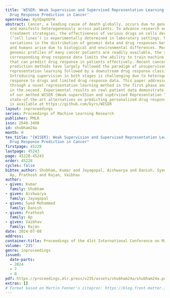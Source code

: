 ```yaml
---
title: 'WISER: Weak Supervision and Supervised Representation Learning to Improve
  Drug Response Prediction in Cancer'
openreview: 8ySQaphUYH
abstract: Cancer, a leading cause of death globally, occurs due to genomic changes
  and manifests heterogeneously across patients. To advance research on personalized
  treatment strategies, the effectiveness of various drugs on cells derived from cancers
  (’cell lines’) is experimentally determined in laboratory settings. Nevertheless,
  variations in the distribution of genomic data and drug responses between cell lines
  and humans arise due to biological and environmental differences. Moreover, while
  genomic profiles of many cancer patients are readily available, the scarcity of
  corresponding drug response data limits the ability to train machine learning models
  that can predict drug response in patients effectively. Recent cancer drug response
  prediction methods have largely followed the paradigm of unsupervised domain-invariant
  representation learning followed by a downstream drug response classification step.
  Introducing supervision in both stages is challenging due to heterogeneous patient
  response to drugs and limited drug response data. This paper addresses these challenges
  through a novel representation learning method in the first phase and weak supervision
  in the second. Experimental results on real patient data demonstrate the efficacy
  of our method WISER (Weak supervISion and supErvised Representation learning) over
  state-of-the-art alternatives on predicting personalized drug response. Our implementation
  is available at https://github.com/kyrs/WISER
layout: inproceedings
series: Proceedings of Machine Learning Research
publisher: PMLR
issn: 2640-3498
id: shubham24a
month: 0
tex_title: "{WISER}: Weak Supervision and Supervised Representation Learning to Improve
  Drug Response Prediction in Cancer"
firstpage: 45228
lastpage: 45243
page: 45228-45243
order: 45228
cycles: false
bibtex_author: Shubham, Kumar and Jayagopal, Aishwarya and Danish, Syed Mohammed and
  Ap, Prathosh and Rajan, Vaibhav
author:
- given: Kumar
  family: Shubham
- given: Aishwarya
  family: Jayagopal
- given: Syed Mohammed
  family: Danish
- given: Prathosh
  family: Ap
- given: Vaibhav
  family: Rajan
date: 2024-07-08
address:
container-title: Proceedings of the 41st International Conference on Machine Learning
volume: '235'
genre: inproceedings
issued:
  date-parts:
  - 2024
  - 7
  - 8
pdf: https://proceedings.mlr.press/v235/assets/shubham24a/shubham24a.pdf
extras: []
# Format based on Martin Fenner's citeproc: https://blog.front-matter.io/posts/citeproc-yaml-for-bibliographies/
---
```

